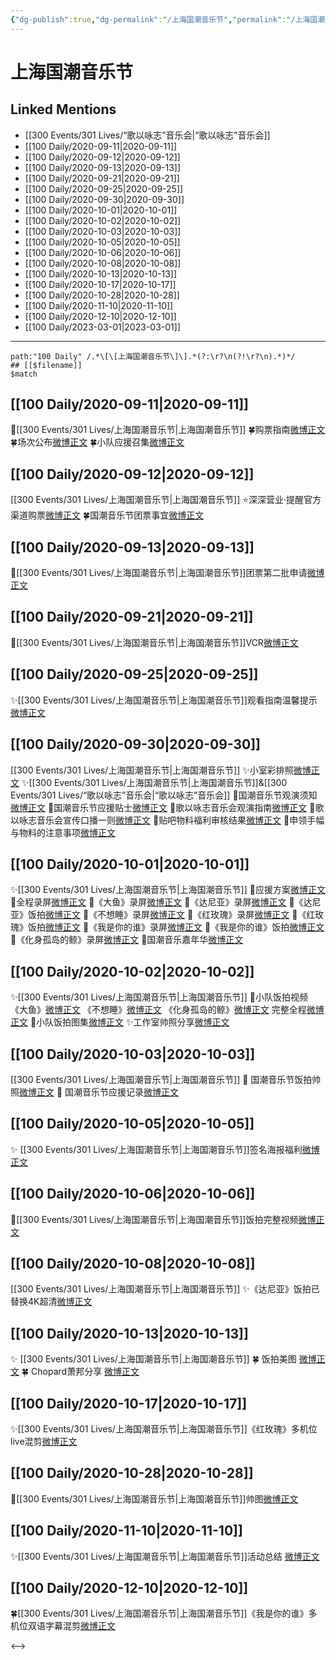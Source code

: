 ```yaml
---
{"dg-publish":true,"dg-permalink":"/上海国潮音乐节","permalink":"/上海国潮音乐节/","created":"2023-03-03T10:24:46.252+08:00","updated":"2023-04-10T16:15:03.391+08:00"}
---
```


# 上海国潮音乐节

## Linked Mentions
- [[300 Events/301 Lives/“歌以咏志”音乐会\|“歌以咏志”音乐会]]
- [[100 Daily/2020-09-11\|2020-09-11]]
- [[100 Daily/2020-09-12\|2020-09-12]]
- [[100 Daily/2020-09-13\|2020-09-13]]
- [[100 Daily/2020-09-21\|2020-09-21]]
- [[100 Daily/2020-09-25\|2020-09-25]]
- [[100 Daily/2020-09-30\|2020-09-30]]
- [[100 Daily/2020-10-01\|2020-10-01]]
- [[100 Daily/2020-10-02\|2020-10-02]]
- [[100 Daily/2020-10-03\|2020-10-03]]
- [[100 Daily/2020-10-05\|2020-10-05]]
- [[100 Daily/2020-10-06\|2020-10-06]]
- [[100 Daily/2020-10-08\|2020-10-08]]
- [[100 Daily/2020-10-13\|2020-10-13]]
- [[100 Daily/2020-10-17\|2020-10-17]]
- [[100 Daily/2020-10-28\|2020-10-28]]
- [[100 Daily/2020-11-10\|2020-11-10]]
- [[100 Daily/2020-12-10\|2020-12-10]]
- [[100 Daily/2023-03-01\|2023-03-01]]


---

```expander
path:"100 Daily" /.*\[\[上海国潮音乐节\]\].*(?:\r?\n(?!\r?\n).*)*/
## [[$filename]]
$match
```
## [[100 Daily/2020-09-11\|2020-09-11]]
🌟[[300 Events/301 Lives/上海国潮音乐节\|上海国潮音乐节]]
🍀购票指南[微博正文](https://m.weibo.cn/6466290670/4547976893040704)
🍀场次公布[微博正文](https://m.weibo.cn/6466290670/4547989789746504)
🍀小队应援召集[微博正文](https://m.weibo.cn/6466290670/4547991254601581)
## [[100 Daily/2020-09-12\|2020-09-12]]
[[300 Events/301 Lives/上海国潮音乐节\|上海国潮音乐节]]
⭐深深营业·提醒官方渠道购票[微博正文](https://m.weibo.cn/6466290670/4548386873940849) 
🍀国潮音乐节团票事宜[微博正文](https://m.weibo.cn/6466290670/4548454976065816)
## [[100 Daily/2020-09-13\|2020-09-13]]
🎵[[300 Events/301 Lives/上海国潮音乐节\|上海国潮音乐节]]团票第二批申请[微博正文](https://m.weibo.cn/6466290670/4548788905065158)

## [[100 Daily/2020-09-21\|2020-09-21]]
💫[[300 Events/301 Lives/上海国潮音乐节\|上海国潮音乐节]]VCR[微博正文](https://m.weibo.cn/6466290670/4551701586252793)
## [[100 Daily/2020-09-25\|2020-09-25]]
✨[[300 Events/301 Lives/上海国潮音乐节\|上海国潮音乐节]]观看指南温馨提示[微博正文](https://m.weibo.cn/6466290670/4552986817208757)

## [[100 Daily/2020-09-30\|2020-09-30]]
[[300 Events/301 Lives/上海国潮音乐节\|上海国潮音乐节]]
✨小室彩排照[微博正文](https://m.weibo.cn/6466290670/4554997709145015)
✨[[300 Events/301 Lives/上海国潮音乐节\|上海国潮音乐节]]&[[300 Events/301 Lives/“歌以咏志”音乐会\|“歌以咏志”音乐会]]
📝国潮音乐节观演须知[微博正文](https://m.weibo.cn/6466290670/4554788317170400)
📝国潮音乐节应援贴士[微博正文](https://m.weibo.cn/6466290670/4554841571727182)
📝歌以咏志音乐会观演指南[微博正文](https://m.weibo.cn/6466290670/4554976317669505)
📝歌以咏志音乐会宣传口播一则[微博正文](https://m.weibo.cn/6466290670/4554839411143808)
📝贴吧物料福利审核结果[微博正文](https://m.weibo.cn/6466290670/4554868361003196)
📝申领手幅与物料的注意事项[微博正文](https://m.weibo.cn/6466290670/4554893265735908)
## [[100 Daily/2020-10-01\|2020-10-01]]
✨[[300 Events/301 Lives/上海国潮音乐节\|上海国潮音乐节]]
💫应援方案[微博正文](https://m.weibo.cn/6466290670/4555151040585202)
💫全程录屏[微博正文](https://m.weibo.cn/6466290670/4555322628509671)
💫《大鱼》录屏[微博正文](https://m.weibo.cn/6466290670/4555318589392809)
💫《达尼亚》录屏[微博正文](https://m.weibo.cn/6466290670/4555324377272149)
💫《达尼亚》饭拍[微博正文](https://m.weibo.cn/6466290670/4555369248201166)
💫《不想睡》录屏[微博正文](https://m.weibo.cn/6466290670/4555325603056489)
💫《红玫瑰》录屏[微博正文](https://m.weibo.cn/6466290670/4555327369120064)
💫《红玫瑰》饭拍[微博正文](https://m.weibo.cn/6466290670/4555347886616591)
💫《我是你的谁》录屏[微博正文](https://m.weibo.cn/6466290670/4555319856861893)
💫《我是你的谁》饭拍[微博正文](https://m.weibo.cn/6466290670/4555353897308327)
💫《化身孤岛的鲸》录屏[微博正文](https://m.weibo.cn/6466290670/4555321441257447)
💫国潮音乐嘉年华[微博正文](https://m.weibo.cn/6466290670/4555359559364306)
## [[100 Daily/2020-10-02\|2020-10-02]]
✨[[300 Events/301 Lives/上海国潮音乐节\|上海国潮音乐节]]
💫小队饭拍视频
《大鱼》[微博正文](https://m.weibo.cn/6466290670/4555499779658607)
《不想睡》[微博正文](https://m.weibo.cn/6466290670/4555501176621399)
《化身孤岛的鲸》[微博正文](https://m.weibo.cn/6466290670/4555500383373092)
完整全程[微博正文](https://m.weibo.cn/6466290670/4555526567889187)
💫小队饭拍图集[微博正文](https://m.weibo.cn/6466290670/4555527395220096)
✨工作室帅照分享[微博正文](https://m.weibo.cn/6466290670/4555642939119684)
## [[100 Daily/2020-10-03\|2020-10-03]]
[[300 Events/301 Lives/上海国潮音乐节\|上海国潮音乐节]]
🎵 国潮音乐节饭拍帅照[微博正文](https://m.weibo.cn/6466290670/4555873861502103)
🎵 国潮音乐节应援记录[微博正文](https://m.weibo.cn/6466290670/4556001213161009)
## [[100 Daily/2020-10-05\|2020-10-05]]
✨ [[300 Events/301 Lives/上海国潮音乐节\|上海国潮音乐节]]签名海报福利[微博正文](https://m.weibo.cn/6466290670/4556772402536534)

## [[100 Daily/2020-10-06\|2020-10-06]]
💫[[300 Events/301 Lives/上海国潮音乐节\|上海国潮音乐节]]饭拍完整视频[微博正文](https://weibo.com/detail/4556997041591616)
## [[100 Daily/2020-10-08\|2020-10-08]]
[[300 Events/301 Lives/上海国潮音乐节\|上海国潮音乐节]]
✨《达尼亚》饭拍已替换4K超清[微博正文](https://m.weibo.cn/6466290670/4557782529869453)

## [[100 Daily/2020-10-13\|2020-10-13]]
✨ [[300 Events/301 Lives/上海国潮音乐节\|上海国潮音乐节]]
🍀 饭拍美图 [微博正文](https://m.weibo.cn/5516625428/4559515900451044)
🍀 Chopard萧邦分享 [微博正文](https://m.weibo.cn/6466290670/4559627896760689)
## [[100 Daily/2020-10-17\|2020-10-17]]
✨[[300 Events/301 Lives/上海国潮音乐节\|上海国潮音乐节]]《红玫瑰》多机位live混剪[微博正文](https://m.weibo.cn/6466290670/4561130191847885)

## [[100 Daily/2020-10-28\|2020-10-28]]
💫[[300 Events/301 Lives/上海国潮音乐节\|上海国潮音乐节]]帅图[微博正文](https://m.weibo.cn/6466290670/4564994102133584)
## [[100 Daily/2020-11-10\|2020-11-10]]
✨[[300 Events/301 Lives/上海国潮音乐节\|上海国潮音乐节]]活动总结 [微博正文](https://m.weibo.cn/6466290670/4569685423301504)
## [[100 Daily/2020-12-10\|2020-12-10]]
🍀[[300 Events/301 Lives/上海国潮音乐节\|上海国潮音乐节]]《我是你的谁》多机位双语字幕混剪[微博正文](https://weibo.com/5516625428/JxMCeoia2)

<-->